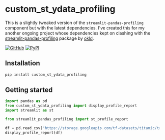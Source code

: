 # custom_st_ydata_profiling
This is a slightly tweaked version of the `streamlit-pandas-profiling` component but with the latest dependencies. I've created this for my another ongoing project whose dependencies kept on clashing with the [streamlit-pandas-profiling](https://github.com/arpy8/custom_st_ydata_profiling) package by [okld](https://github.com/okld).


[![GitHub][github_badge]][github_link] [![PyPI][pypi_badge]][pypi_link] 

## Installation

```sh
pip install custom_st_ydata_profiling
```

## Getting started

```python
import pandas as pd
from custom_st_ydata_profiling import display_profile_report
import streamlit as st

from streamlit_pandas_profiling import st_profile_report

df = pd.read_csv("https://storage.googleapis.com/tf-datasets/titanic/train.csv")
display_profile_report(df)
```

[github_badge]: https://badgen.net/badge/icon/GitHub?icon=github&color=black&label
[github_link]: https://github.com/arpy8/custom_st_ydata_profiling

[pypi_badge]: https://badgen.net/pypi/v/custom_st_ydata_profiling?icon=pypi&color=black&label
[pypi_link]: https://pypi.org/project/custom_st_ydata_profiling